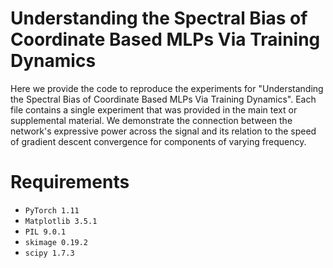 # Understanding the Spectral Bias of Coordinate Based MLPs Via Training Dynamics

Here we provide the code to reproduce the experiments for "Understanding the Spectral Bias of Coordinate Based MLPs Via Training Dynamics". Each file contains a single experiment that was provided in the main text or supplemental material. We demonstrate the connection between the network's expressive power across the signal and its relation to the speed of gradient descent convergence for components of varying frequency.

# Requirements

* `PyTorch 1.11`
* `Matplotlib 3.5.1`
* `PIL 9.0.1`
* `skimage 0.19.2`
* `scipy 1.7.3`

